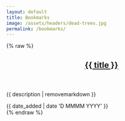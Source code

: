 ```yaml
---
layout: default
title: Bookmarks
image: /assets/headers/dead-trees.jpg
permalink: /bookmarks/
---
```


{% raw %}
<div class="cf frame hide" id="tempo-template">
    <article class="post" itemscope itemtype="http://schema.org/BlogPosting" role="article" data-template>
        <div class="article-item">
            <header class="post-header">
                <h2 class="post-title" itemprop="name">
                    <a href="{{ url }}" itemprop="url">{{ title }}</a>
                </h2>
            </header>
            <section class="post-excerpt" itemprop="description">
                <p>{{ description | removemarkdown }}</p>
            </section>
            <div class="post-meta">
                <time datetime="{{ date_added | date 'D MMMM YYYY' }}">{{ date_added | date 'D MMMM YYYY' }}</time>
            </div>
        </div>
    </article>
</div>
{% endraw %}

<script src="{{ "/assets/js/tempo.js" | prepend: site.baseurl }}" defer></script>
<script src="{{ "/assets/js/bookmarks.js" | prepend: site.baseurl }}" defer></script>
